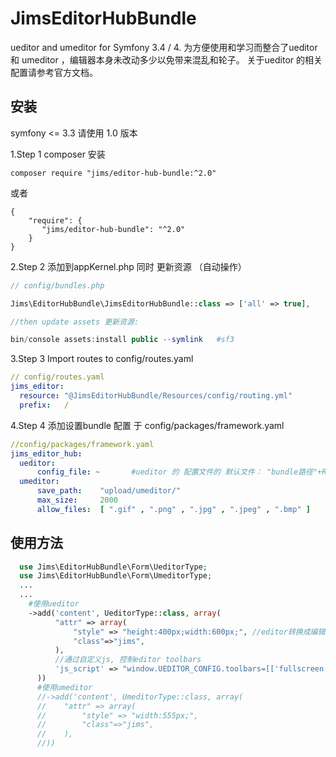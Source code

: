 # JimsEditorHubBundle
 ueditor and umeditor for Symfony 3.4 / 4. 为方便使用和学习而整合了ueditor 和 umeditor ，编辑器本身未改动多少以免带来混乱和轮子。 关于ueditor 的相关配置请参考官方文档。
 
## 安装

 symfony <= 3.3 请使用 1.0 版本

  1.Step 1 composer 安装
  ```
  composer require "jims/editor-hub-bundle:^2.0"
  ```
  或者
  ```
  {
      "require": {
         "jims/editor-hub-bundle": "^2.0"
      }
  }
  
  ```
  2.Step 2 添加到appKernel.php  同时 更新资源 （自动操作）
  ```php
  // config/bundles.php

  Jims\EditorHubBundle\JimsEditorHubBundle::class => ['all' => true],
  
  //then update assets 更新资源:

  bin/console assets:install public --symlink   #sf3
  ```
  3.Step 3 Import routes to config/routes.yaml
  ```yml
  // config/routes.yaml
  jims_editor:
    resource: "@JimsEditorHubBundle/Resources/config/routing.yml"
    prefix:   /
  ```

  4.Step 4 添加设置bundle 配置 于 config/packages/framework.yaml
  ```yml
  //config/packages/framework.yaml
  jims_editor_hub:
    ueditor:
        config_file: ~       #ueditor 的 配置文件的 默认文件： "bundle路径"+Resources/config/config.json
    umeditor:
        save_path:    "upload/umeditor/"                                  #存储文件夹
        max_size:     2000                                                #允许的文件最大尺寸，单位KB
        allow_files:  [ ".gif" , ".png" , ".jpg" , ".jpeg" , ".bmp" ]     #允许的文件格式
  ```
## 使用方法
  ```php
    use Jims\EditorHubBundle\Form\UeditorType;
    use Jims\EditorHubBundle\Form\UmeditorType;
    ...
    ...
      #使用ueditor
      ->add('content', UeditorType::class, array(
            "attr" => array(
                "style" => "height:400px;width:600px;", //editor转换成编辑器编辑空间尺寸
                "class"=>"jims",
            ),
            //通过自定义js, 控制editor toolbars
            'js_script' => "window.UEDITOR_CONFIG.toolbars=[['fullscreen', 'source', 'undo', 'redo', 'bold']]",
        ))
        #使用umeditor
        //->add('content', UmeditorType::class, array(
        //    "attr" => array(
        //        "style" => "width:555px;",
        //        "class"=>"jims",
        //    ),
        //))
  ```
  
 
